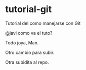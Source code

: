 tutorial-git
============

Tutorial del como manejarse con Git

@javi como va el tuto?

Todo joya, Man.


Otro cambio para subir.

Otra subidita al repo.

